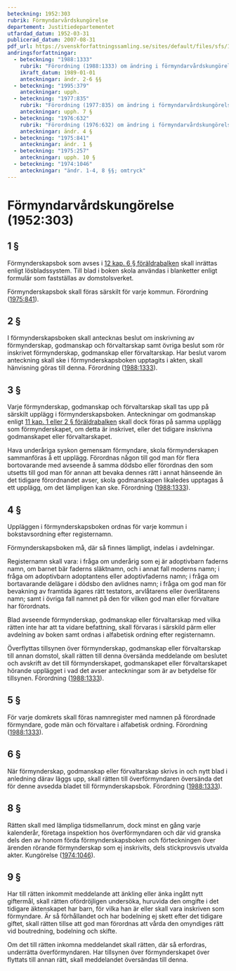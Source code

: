 ```yaml
---
beteckning: 1952:303
rubrik: Förmyndarvårdskungörelse
departement: Justitiedepartementet
utfardad_datum: 1952-03-31
publicerad_datum: 2007-08-31
pdf_url: https://svenskforfattningssamling.se/sites/default/files/sfs/1952-03/SFS1952-303.pdf
andringsforfattningar:
  - beteckning: "1988:1333"
    rubrik: "Förordning (1988:1333) om ändring i förmyndarvårdskungörelsen (1952:303)"
    ikraft_datum: 1989-01-01
    anteckningar: ändr. 2-6 §§
  - beteckning: "1995:379"
    anteckningar: upph.
  - beteckning: "1977:835"
    rubrik: "Förordning (1977:835) om ändring i förmyndarvårdskungörelsen (1952:303)"
    anteckningar: upph. 7 §
  - beteckning: "1976:632"
    rubrik: "Förordning (1976:632) om ändring i förmyndarvårdskungörelsen (1952:303)"
    anteckningar: ändr. 4 §
  - beteckning: "1975:841"
    anteckningar: ändr. 1 §
  - beteckning: "1975:257"
    anteckningar: upph. 10 §
  - beteckning: "1974:1046"
    anteckningar: "ändr. 1-4, 8 §§; omtryck"
---
```


# Förmyndarvårdskungörelse (1952:303)

## 1 §

Förmynderskapsbok som avses i [12 kap. 6 § föräldrabalken](https://selex.se/eli/sfs/1949/381#kap12.6) skall inrättas enligt lösbladssystem. Till blad i boken skola användas i blanketter enligt formulär som fastställas av domstolsverket.

Förmynderskapsbok skall föras särskilt för varje kommun. Förordning ([1975:841](https://selex.se/eli/sfs/1975/841)).

## 2 §

I förmynderskapsboken skall antecknas beslut om inskrivning av förmynderskap, godmanskap och förvaltarskap samt övriga beslut som rör inskrivet förmynderskap, godmanskap eller förvaltarskap. Har beslut varom anteckning skall ske i förmynderskapsboken upptagits i akten, skall hänvisning göras till denna. Förordning ([1988:1333](https://selex.se/eli/sfs/1988/1333)).

## 3 §

Varje förmynderskap, godmanskap och förvaltarskap skall tas upp på särskilt upplägg i förmynderskapsboken. Anteckningar om godmanskap enligt [11 kap. 1 eller 2 § föräldrabalken](https://selex.se/eli/sfs/1949/381#kap11.1) skall dock föras på samma upplägg som förmynderskapet, om detta är inskrivet, eller det tidigare inskrivna godmanskapet eller förvaltarskapet.

Hava underåriga syskon gemensam förmyndare, skola förmynderskapen sammanföras å ett upplägg. Förordnas någon till god man för flera bortovarande med avseende å samma dödsbo eller förordnas den som utsetts till god man för annan att bevaka dennes rätt i annat hänseende än det tidigare förordnandet avser, skola godmanskapen likaledes upptagas å ett upplägg, om det lämpligen kan ske. Förordning ([1988:1333](https://selex.se/eli/sfs/1988/1333)).

## 4 §

Uppläggen i förmynderskapsboken ordnas för varje kommun i bokstavsordning efter registernamn.

Förmynderskapsboken må, där så finnes lämpligt, indelas i avdelningar.

Registernamn skall vara: i fråga om underårig som ej är adoptivbarn faderns namn, om barnet bär faderns släktnamn, och i annat fall moderns namn; i fråga om adoptivbarn adoptantens eller adoptivfaderns namn; i fråga om bortavarande delägare i dödsbo den avlidnes namn; i fråga om god man för bevakning av framtida ägares rätt testators, arvlåtarens eller överlåtarens namn; samt i övriga fall namnet på den för vilken god man eller förvaltare har förordnats.

Blad avseende förmynderskap, godmanskap eller förvaltarskap med vilka rätten inte har att ta vidare befattning, skall förvaras i särskild pärm eller avdelning av boken samt ordnas i alfabetisk ordning efter registernamn.

Överflyttas tillsynen över förmynderskap, godmanskap eller förvaltarskap till annan domstol, skall rätten till denna översända meddelande om beslutet och avskrift av det till förmynderskapet, godmanskapet eller förvaltarskapet hörande upplägget i vad det avser anteckningar som är av betydelse för tillsynen. Förordning ([1988:1333](https://selex.se/eli/sfs/1988/1333)).

## 5 §

För varje domkrets skall föras namnregister med namnen på förordnade förmyndare, gode män och förvaltare i alfabetisk ordning. Förordning ([1988:1333](https://selex.se/eli/sfs/1988/1333)).

## 6 §

När förmynderskap, godmanskap eller förvaltarskap skrivs in och nytt blad i anledning därav läggs upp, skall rätten till överförmyndaren översända det för denne avsedda bladet till förmynderskapsbok. Förordning ([1988:1333](https://selex.se/eli/sfs/1988/1333)).

## 8 §

Rätten skall med lämpliga tidsmellanrum, dock minst en gång varje kalenderår, företaga inspektion hos överförmyndaren och där vid granska dels den av honom förda förmynderskapsboken och förteckningen över ärenden rörande förmynderskap som ej inskrivits, dels stickprovsvis utvalda akter. Kungörelse ([1974:1046](https://selex.se/eli/sfs/1974/1046)).

## 9 §

Har till rätten inkommit meddelande att änkling eller änka ingått nytt giftermål, skall rätten ofördröjligen undersöka, huruvida den omgifte i det tidigare äktenskapet har barn, för vilka han är eller skall vara inskriven som förmyndare. Är så förhållandet och har bodelning ej skett efter det tidigare giftet, skall rätten tillse att god man förordnas att vårda den omyndiges rätt vid boutredning, bodelning och skifte.

Om det till rätten inkomna meddelandet skall rätten, där så erfordras, underrätta överförmyndaren. Har tillsynen över förmynderskapet över flyttats till annan rätt, skall meddelandet översändas till denna.